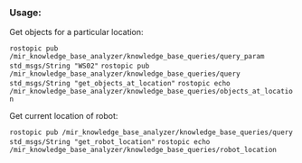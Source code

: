 ### Usage:

Get objects for a particular location:

`rostopic pub /mir_knowledge_base_analyzer/knowledge_base_queries/query_param std_msgs/String "WS02"`
`rostopic pub /mir_knowledge_base_analyzer/knowledge_base_queries/query std_msgs/String "get_objects_at_location"`
`rostopic echo /mir_knowledge_base_analyzer/knowledge_base_queries/objects_at_location`


Get current location of robot:

`rostopic pub /mir_knowledge_base_analyzer/knowledge_base_queries/query std_msgs/String "get_robot_location"`
`rostopic echo /mir_knowledge_base_analyzer/knowledge_base_queries/robot_location`
